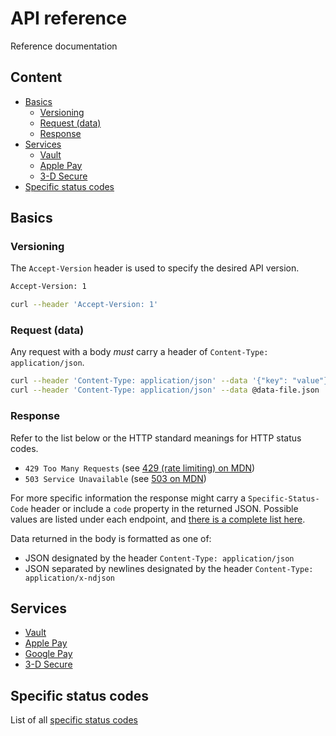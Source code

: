 # API reference

Reference documentation

## Content

- [Basics](#basics)
  - [Versioning](#versioning)
  - [Request (data)](#request-data)
  - [Response](#response)
- [Services](#services)
  - [Vault](./vault.md)
  - [Apple Pay](./apple-pay.md)
  - [3-D Secure](./3dsecure.md)
- [Specific status codes](#specific-status-codes)

## Basics

### Versioning

The `Accept-Version` header is used to specify the desired API version.

```sh
Accept-Version: 1
```

```sh
curl --header 'Accept-Version: 1'
```

### Request (data)

Any request with a body _must_ carry a header of `Content-Type: application/json`.

```sh
curl --header 'Content-Type: application/json' --data '{"key": "value"}'
curl --header 'Content-Type: application/json' --data @data-file.json
```

### Response

Refer to the list below or the HTTP standard meanings for HTTP status codes.

- `429 Too Many Requests` (see [429 (rate limiting) on MDN](https://developer.mozilla.org/en-US/docs/Web/HTTP/Status/429))
- `503 Service Unavailable` (see [503 on MDN](https://developer.mozilla.org/en-US/docs/Web/HTTP/Status/503))

For more specific information the response might carry a
`Specific-Status-Code` header or include a `code` property in the returned
JSON. Possible values are listed under each endpoint, and
[there is a complete list here](status-codes.md).

Data returned in the body is formatted as one of:

- JSON designated by the header `Content-Type: application/json`
- JSON separated by newlines designated by the header `Content-Type: application/x-ndjson`

## Services

- [Vault](./vault.md)
- [Apple Pay](./apple-pay.md)
- [Google Pay](./google-pay.md)
- [3-D Secure](./3dsecure.md)

## Specific status codes

List of all [specific status codes](./status-codes.md)
